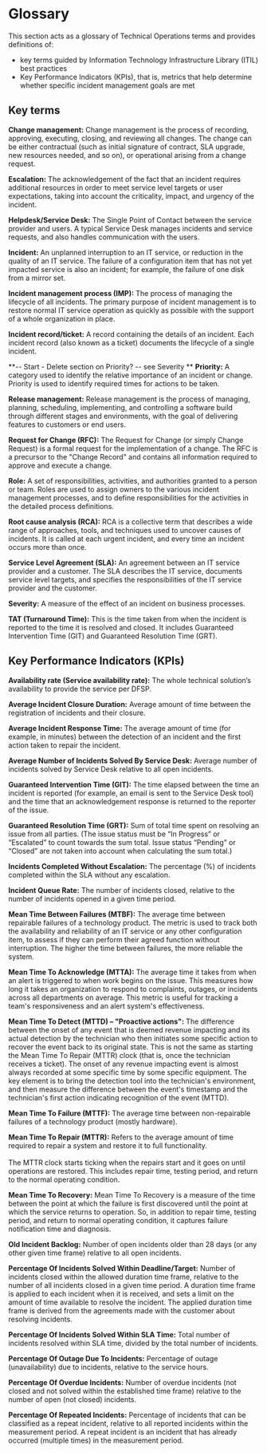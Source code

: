 # Glossary

This section acts as a glossary of Technical Operations terms and provides definitions of:

* key terms guided by Information Technology Infrastructure Library (ITIL) best practices
* Key Performance Indicators (KPIs), that is, metrics that help determine whether specific incident management goals are met

## Key terms

**Change management:** Change management is the process of recording, approving, executing, closing, and reviewing all changes. The change can be either contractual (such as initial signature of contract, SLA upgrade, new resources needed, and so on), or operational arising from a change request.

**Escalation:** The acknowledgement of the fact that an incident requires additional resources in order to meet service level targets or user expectations, taking into account the criticality, impact, and urgency of the incident.

**Helpdesk/Service Desk:** The Single Point of Contact between the service provider and users. A typical Service Desk manages incidents and service requests, and also handles communication with the users. 

**Incident:** An unplanned interruption to an IT service, or reduction in the quality of an IT service. The failure of a configuration item that has not yet impacted service is also an incident; for example, the failure of one disk from a mirror set. 

**Incident management process (IMP):** The process of managing the lifecycle of all incidents. The primary purpose of incident management is to restore normal IT service operation as quickly as possible with the support of a whole organization in place.

**Incident record/ticket:** A record containing the details of an incident. Each incident record (also known as a ticket) documents the lifecycle of a single incident. 

**-- Start - Delete section on Priority? -- see Severity ** 
**Priority:** A category used to identify the relative importance of an incident or change. Priority is used to identify required times for actions to be taken.  

**Release management:** Release management is the process of managing, planning, scheduling, implementing, and controlling a software build through different stages and environments, with the goal of delivering features to customers or end users.

**Request for Change (RFC):** The Request for Change (or simply Change Request) is a formal request for the implementation of a change. The RFC is a precursor to the "Change Record" and contains all information required to approve and execute a change.

**Role:** A set of responsibilities, activities, and authorities granted to a person or team. Roles are used to assign owners to the various incident management processes, and to define responsibilities for the activities in the detailed process definitions.

**Root cause analysis (RCA):** RCA is a collective term that describes a wide range of approaches, tools, and techniques used to uncover causes of incidents. It is called at each urgent incident, and every time an incident occurs more than once.

**Service Level Agreement (SLA):** An agreement between an IT service provider and a customer. The SLA describes the IT service, documents service level targets, and specifies the responsibilities of the IT service provider and the customer.

**Severity:** A measure of the effect of an incident on business processes.

**TAT (Turnaround Time):** This is the time taken from when the incident is reported to the time it is resolved and closed. It includes Guaranteed Intervention Time (GIT) and Guaranteed Resolution Time (GRT). 

## Key Performance Indicators (KPIs)

**Availability rate (Service availability rate):** The whole technical solution’s availability to provide the service per DFSP. 

**Average Incident Closure Duration:** Average amount of time between the registration of incidents and their closure.

**Average Incident Response Time:** The average amount of time (for example, in minutes) between the detection of an incident and the first action taken to repair the incident.

**Average Number of Incidents Solved By Service Desk:** Average number of incidents solved by Service Desk relative to all open incidents.

**Guaranteed Intervention Time (GIT):** The time elapsed between the time an incident is reported (for example, an email is sent to the Service Desk tool) and the time that an acknowledgement response is returned to the reporter of the issue. 

**Guaranteed Resolution Time (GRT):** Sum of total time spent on resolving an issue from all parties. (The issue status must be “In Progress” or “Escalated” to count towards the sum total. Issue status “Pending” or “Closed” are not taken into account when calculating the sum total.)

**Incidents Completed Without Escalation:** The percentage (%) of incidents completed within the SLA without any escalation.

**Incident Queue Rate:** The number of incidents closed, relative to the number of incidents opened in a given time period.

**Mean Time Between Failures (MTBF):** The average time between repairable failures of a technology product. The metric is used to track both the availability and reliability of an IT service or any other configuration item, to assess if they can perform their agreed function without interruption. The higher the time between failures, the more reliable the system.

**Mean Time To Acknowledge (MTTA):** The average time it takes from when an alert is triggered to when work begins on the issue. This measures how long it takes an organization to respond to complaints, outages, or incidents across all departments on average. This metric is useful for tracking a team's responsiveness and an alert system's effectiveness.

**Mean Time To Detect (MTTD) – "Proactive actions":** The difference between the onset of any event that is deemed revenue impacting and its actual detection by the technician who then initiates some specific action to recover the event back to its original state. This is not the same as starting the Mean Time To Repair (MTTR) clock (that is, once the technician receives a ticket). The onset of any revenue impacting event is almost always recorded at some specific time by some specific equipment. The key element is to bring the detection tool into the technician's environment, and then measure the difference between the event's timestamp and the technician's first action indicating recognition of the event (MTTD).

**Mean Time To Failure (MTTF):** The average time between non-repairable failures of a technology product (mostly hardware).

**Mean Time To Repair (MTTR):** Refers to the average amount of time required to repair a system and restore it to full functionality. \
\
The MTTR clock starts ticking when the repairs start and it goes on until operations are restored. This includes repair time, testing period, and return to the normal operating condition.

**Mean Time To Recovery:** Mean Time To Recovery is a measure of the time between the point at which the failure is first discovered until the point at which the service returns to operation. So, in addition to repair time, testing period, and return to normal operating condition, it captures failure notification time and diagnosis.

**Old Incident Backlog:** Number of open incidents older than 28 days (or any other given time frame) relative to all open incidents.

**Percentage Of Incidents Solved Within Deadline/Target:** Number of incidents closed within the allowed duration time frame, relative to the number of all incidents closed in a given time period. A duration time frame is applied to each incident when it is received, and sets a limit on the amount of time available to resolve the incident. The applied duration time frame is derived from the agreements made with the customer about resolving incidents.

**Percentage Of Incidents Solved Within SLA Time:** Total number of incidents resolved within SLA time, divided by the total number of incidents.

**Percentage Of Outage Due To Incidents:** Percentage of outage (unavailability) due to incidents, relative to the service hours.

**Percentage Of Overdue Incidents:** Number of overdue incidents (not closed and not solved within the established time frame) relative to the number of open (not closed) incidents.

**Percentage Of Repeated Incidents:** Percentage of incidents that can be classified as a repeat incident, relative to all reported incidents within the measurement period. A repeat incident is an incident that has already occurred (multiple times) in the measurement period.

